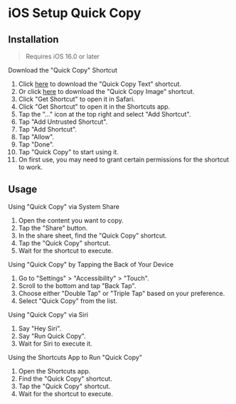 # iOS Setup Quick Copy

## Installation

> Requires iOS 16.0 or later

Download the "Quick Copy" Shortcut

1. Click [here](https://www.icloud.com/shortcuts/902ab261c8d749c089ad4f5ca136eee2) to download the "Quick Copy Text" shortcut.
2. Or click [here](https://www.icloud.com/shortcuts/2891d51c3b2f4e348f6b465ed2708a98) to download the "Quick Copy Image" shortcut.
3. Click "Get Shortcut" to open it in Safari.
4. Click "Get Shortcut" to open it in the Shortcuts app.
5. Tap the "…" icon at the top right and select "Add Shortcut".
6. Tap "Add Untrusted Shortcut".
7. Tap "Add Shortcut".
8. Tap "Allow".
9. Tap "Done".
10. Tap "Quick Copy" to start using it.
11. On first use, you may need to grant certain permissions for the shortcut to work.

## Usage

Using "Quick Copy" via System Share

1. Open the content you want to copy.
2. Tap the "Share" button.
3. In the share sheet, find the "Quick Copy" shortcut.
4. Tap the "Quick Copy" shortcut.
5. Wait for the shortcut to execute.

Using "Quick Copy" by Tapping the Back of Your Device

1. Go to "Settings" > "Accessibility" > "Touch".
2. Scroll to the bottom and tap "Back Tap".
3. Choose either "Double Tap" or "Triple Tap" based on your preference.
4. Select "Quick Copy" from the list.

Using "Quick Copy" via Siri

1. Say "Hey Siri".
2. Say "Run Quick Copy".
3. Wait for Siri to execute it.

Using the Shortcuts App to Run "Quick Copy"

1. Open the Shortcuts app.
2. Find the "Quick Copy" shortcut.
3. Tap the "Quick Copy" shortcut.
4. Wait for the shortcut to execute.
